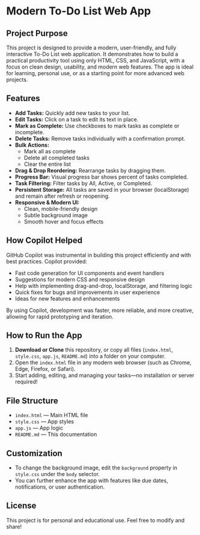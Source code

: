 
# Modern To-Do List Web App

## Project Purpose

This project is designed to provide a modern, user-friendly, and fully interactive To-Do List web application. It demonstrates how to build a practical productivity tool using only HTML, CSS, and JavaScript, with a focus on clean design, usability, and modern web features. The app is ideal for learning, personal use, or as a starting point for more advanced web projects.


## Features

- **Add Tasks:** Quickly add new tasks to your list.
- **Edit Tasks:** Click on a task to edit its text in place.
- **Mark as Complete:** Use checkboxes to mark tasks as complete or incomplete.
- **Delete Tasks:** Remove tasks individually with a confirmation prompt.
- **Bulk Actions:**
  - Mark all as complete
  - Delete all completed tasks
  - Clear the entire list
- **Drag & Drop Reordering:** Rearrange tasks by dragging them.
- **Progress Bar:** Visual progress bar shows percent of tasks completed.
- **Task Filtering:** Filter tasks by All, Active, or Completed.
- **Persistent Storage:** All tasks are saved in your browser (localStorage) and remain after refresh or reopening.
- **Responsive & Modern UI:**
  - Clean, mobile-friendly design
  - Subtle background image
  - Smooth hover and focus effects


## How Copilot Helped

GitHub Copilot was instrumental in building this project efficiently and with best practices. Copilot provided:
- Fast code generation for UI components and event handlers
- Suggestions for modern CSS and responsive design
- Help with implementing drag-and-drop, localStorage, and filtering logic
- Quick fixes for bugs and improvements in user experience
- Ideas for new features and enhancements

By using Copilot, development was faster, more reliable, and more creative, allowing for rapid prototyping and iteration.

## How to Run the App

1. **Download or Clone** this repository, or copy all files (`index.html`, `style.css`, `app.js`, `README.md`) into a folder on your computer.
2. Open the `index.html` file in any modern web browser (such as Chrome, Edge, Firefox, or Safari).
3. Start adding, editing, and managing your tasks—no installation or server required!


## File Structure

- `index.html` — Main HTML file
- `style.css` — App styles
- `app.js` — App logic
- `README.md` — This documentation

## Customization
- To change the background image, edit the `background` property in `style.css` under the `body` selector.
- You can further enhance the app with features like due dates, notifications, or user authentication.

## License

This project is for personal and educational use. Feel free to modify and share!
